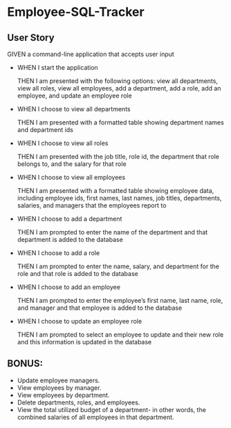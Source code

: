 # Employee-SQL-Tracker

## User Story

GIVEN a command-line application that accepts user input

* WHEN I start the application

    THEN I am presented with the following options: view all departments, view all roles, view all employees, add a department, add a role, add an employee, and update an employee role

* WHEN I choose to view all departments

    THEN I am presented with a formatted table showing department names and department ids

* WHEN I choose to view all roles

    THEN I am presented with the job title, role id, the department that role belongs to, and the salary for that role

* WHEN I choose to view all employees

    THEN I am presented with a formatted table showing employee data, including employee ids, first names, last names, job titles, departments, salaries, and managers that the employees report to

* WHEN I choose to add a department

    THEN I am prompted to enter the name of the department and that department is added to the database

* WHEN I choose to add a role

    THEN I am prompted to enter the name, salary, and department for the role and that role is added to the database

* WHEN I choose to add an employee

    THEN I am prompted to enter the employee’s first name, last name, role, and manager and that employee is added to the database

* WHEN I choose to update an employee role

    THEN I am prompted to select an employee to update and their new role and this information is updated in the database 

## BONUS:

* Update employee managers.
* View employees by manager.
* View employees by department.
* Delete departments, roles, and employees.
* View the total utilized budget of a department- in other words, the combined salaries of all employees in that department.